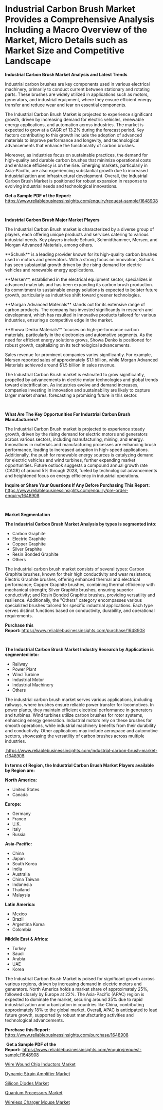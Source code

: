<p><h1>Industrial Carbon Brush Market Provides a Comprehensive Analysis Including a Macro Overview of the Market, Micro Details such as Market Size and Competitive Landscape</h1></p><p><strong>Industrial Carbon Brush Market Analysis and Latest Trends</strong></p>
<p><p>Industrial carbon brushes are key components used in various electrical machinery, primarily to conduct current between stationary and rotating parts. These brushes are widely utilized in applications such as motors, generators, and industrial equipment, where they ensure efficient energy transfer and reduce wear and tear on essential components.</p><p>The Industrial Carbon Brush Market is projected to experience significant growth, driven by increasing demand for electric vehicles, renewable energy applications, and automation across industries. The market is expected to grow at a CAGR of 13.2% during the forecast period. Key factors contributing to this growth include the adoption of advanced materials to improve performance and longevity, and technological advancements that enhance the functionality of carbon brushes.</p><p>Moreover, as industries focus on sustainable practices, the demand for high-quality and durable carbon brushes that minimize operational costs and enhance efficiency is on the rise. Emerging markets, particularly in Asia-Pacific, are also experiencing substantial growth due to increased industrialization and infrastructural development. Overall, the Industrial Carbon Brush Market is positioned for robust expansion in response to evolving industrial needs and technological innovations.</p></p>
<p><strong>Get a Sample PDF of the Report:&nbsp;</strong> <a href="https://www.reliablebusinessinsights.com/enquiry/request-sample/1648908?utm_campaign=904&utm_medium=2&utm_source=Github&utm_content=ia&utm_term=10022025&utm_id=industrial-carbon-brush">https://www.reliablebusinessinsights.com/enquiry/request-sample/1648908</a></p>
<p>&nbsp;</p>
<p><strong>Industrial Carbon Brush Major Market Players</strong></p>
<p><p>The Industrial Carbon Brush market is characterized by a diverse group of players, each offering unique products and services catering to various industrial needs. Key players include Schunk, Schmidthammer, Mersen, and Morgan Advanced Materials, among others. </p><p>**Schunk** is a leading provider known for its high-quality carbon brushes used in motors and generators. With a strong focus on innovation, Schunk has seen substantial growth driven by the rising demand for electric vehicles and renewable energy applications. </p><p>**Mersen**, established in the electrical equipment sector, specializes in advanced materials and has been expanding its carbon brush production. Its commitment to sustainable energy solutions is expected to bolster future growth, particularly as industries shift toward greener technologies.</p><p>**Morgan Advanced Materials** stands out for its extensive range of carbon products. The company has invested significantly in research and development, which has resulted in innovative products tailored for various industries, ensuring a competitive edge in the market.</p><p>**Showa Denko Materials** focuses on high-performance carbon materials, particularly in the electronics and automotive segments. As the need for efficient energy solutions grows, Showa Denko is positioned for robust growth, capitalizing on its technological advancements.</p><p>Sales revenue for prominent companies varies significantly. For example, Mersen reported sales of approximately $1.1 billion, while Morgan Advanced Materials achieved around $1.5 billion in sales revenue. </p><p>The Industrial Carbon Brush market is estimated to grow significantly, propelled by advancements in electric motor technologies and global trends toward electrification. As industries evolve and demand increases, companies investing in innovation and sustainability are likely to capture larger market shares, forecasting a promising future in this sector.</p></p>
<p>&nbsp;</p>
<p><strong>What Are The Key Opportunities For Industrial Carbon Brush Manufacturers?</strong></p>
<p><p>The Industrial Carbon Brush market is projected to experience steady growth, driven by the rising demand for electric motors and generators across various sectors, including manufacturing, mining, and energy. Innovations in materials and manufacturing processes are enhancing brush performance, leading to increased adoption in high-speed applications. Additionally, the push for renewable energy sources is catalyzing demand for electric vehicles and wind turbines, further expanding market opportunities. Future outlook suggests a compound annual growth rate (CAGR) of around 5% through 2028, fueled by technological advancements and heightened focus on energy efficiency in industrial operations.</p></p>
<p><strong>Inquire or Share Your Questions If Any Before Purchasing This Report:</strong> <a href="https://www.reliablebusinessinsights.com/enquiry/pre-order-enquiry/1648908?utm_campaign=904&utm_medium=2&utm_source=Github&utm_content=ia&utm_term=10022025&utm_id=industrial-carbon-brush">https://www.reliablebusinessinsights.com/enquiry/pre-order-enquiry/1648908</a></p>
<p>&nbsp;</p>
<p><strong>Market Segmentation</strong></p>
<p><strong>The Industrial Carbon Brush Market Analysis by types is segmented into:</strong></p>
<p><ul><li>Carbon Graphite</li><li>Electric Graphite</li><li>Copper Graphite</li><li>Silver Graphite</li><li>Resin Bonded Graphite</li><li>Others</li></ul></p>
<p><p>The industrial carbon brush market consists of several types: Carbon Graphite brushes, known for their high conductivity and wear resistance; Electric Graphite brushes, offering enhanced thermal and electrical performance; Copper Graphite brushes, combining thermal efficiency with mechanical strength; Silver Graphite brushes, ensuring superior conductivity; and Resin Bonded Graphite brushes, providing versatility and resilience. Additionally, the "Others" category encompasses various specialized brushes tailored for specific industrial applications. Each type serves distinct functions based on conductivity, durability, and operational requirements.</p></p>
<p><strong>Purchase this Report:&nbsp;</strong><a href="https://www.reliablebusinessinsights.com/purchase/1648908?utm_campaign=904&utm_medium=2&utm_source=Github&utm_content=ia&utm_term=10022025&utm_id=industrial-carbon-brush">https://www.reliablebusinessinsights.com/purchase/1648908</a></p>
<p>&nbsp;</p>
<p><strong>The Industrial Carbon Brush Market Industry Research by Application is segmented into:</strong></p>
<p><ul><li>Railway</li><li>Power Plant</li><li>Wind Turbine</li><li>Industrial Motor</li><li>Industrial Machinery</li><li>Others</li></ul></p>
<p><p>The industrial carbon brush market serves various applications, including railways, where brushes ensure reliable power transfer for locomotives. In power plants, they maintain efficient electrical performance in generators and turbines. Wind turbines utilize carbon brushes for rotor systems, enhancing energy generation. Industrial motors rely on these brushes for smooth operations, while industrial machinery benefits from their durability and conductivity. Other applications may include aerospace and automotive sectors, showcasing the versatility of carbon brushes across multiple industries.</p></p>
<p><a href="https://www.reliablebusinessinsights.com/industrial-carbon-brush-market-r1648908?utm_campaign=904&utm_medium=2&utm_source=Github&utm_content=ia&utm_term=10022025&utm_id=industrial-carbon-brush">&nbsp;https://www.reliablebusinessinsights.com/industrial-carbon-brush-market-r1648908</a></p>
<p><strong>In terms of Region, the Industrial Carbon Brush Market Players available by Region are:</strong></p>
<p>
    <p> <strong> North America: </strong>
        <ul>
            <li>United States</li>
            <li>Canada</li>
        </ul>
        </p> 
    <p> <strong> Europe: </strong>
        <ul>
            <li>Germany</li>
            <li>France</li>
            <li>U.K.</li>
            <li>Italy</li>
            <li>Russia</li>
        </ul>
        </p> 
    <p> <strong> Asia-Pacific: </strong>
        <ul>
            <li>China</li>
            <li>Japan</li>
            <li>South Korea</li>
            <li>India</li>
            <li>Australia</li>
            <li>China Taiwan</li>
            <li>Indonesia</li>
            <li>Thailand</li>
            <li>Malaysia</li>
        </ul>
        </p> 
    <p> <strong> Latin America: </strong>
        <ul>
            <li>Mexico</li>
            <li>Brazil</li>
            <li>Argentina Korea</li>
            <li>Colombia</li>
        </ul>
        </p> 
    <p> <strong> Middle East & Africa: </strong>
        <ul>
            <li>Turkey</li>
            <li>Saudi</li>
            <li>Arabia</li>
            <li>UAE</li>
            <li>Korea</li>
        </ul>
    </p>
    </p>
<p><p>The Industrial Carbon Brush Market is poised for significant growth across various regions, driven by increasing demand in electric motors and generators. North America holds a market share of approximately 25%, followed closely by Europe at 22%. The Asia-Pacific (APAC) region is expected to dominate the market, securing around 35% due to rapid industrialization and urbanization in countries like China, contributing approximately 18% to the global market. Overall, APAC is anticipated to lead future growth, supported by robust manufacturing activities and technological advancements.</p></p>
<p><strong>Purchase this Report: </strong><a href="https://www.reliablebusinessinsights.com/purchase/1648908?utm_campaign=904&utm_medium=2&utm_source=Github&utm_content=ia&utm_term=10022025&utm_id=industrial-carbon-brush">https://www.reliablebusinessinsights.com/purchase/1648908</a></p>
<p>&nbsp;<strong>Get a Sample PDF of the Report:&nbsp;&nbsp;</strong><a href="https://www.reliablebusinessinsights.com/enquiry/request-sample/1648908?utm_campaign=904&utm_medium=2&utm_source=Github&utm_content=ia&utm_term=10022025&utm_id=industrial-carbon-brush">https://www.reliablebusinessinsights.com/enquiry/request-sample/1648908</a></p>
<p><strong></strong></p>
<p><p><a href="https://github.com/nkbaroga/Market-Research-Report-List-1/blob/main/wire-wound-chip-inductors-market.md?utm_campaign=904&utm_medium=2&utm_source=Github&utm_content=ia&utm_term=10022025&utm_id=industrial-carbon-brush">Wire Wound Chip Inductors Market</a></p><p><a href="https://github.com/elvutedipela/Market-Research-Report-List-1/blob/main/dynamic-strain-amplifier-market.md?utm_campaign=904&utm_medium=2&utm_source=Github&utm_content=ia&utm_term=10022025&utm_id=industrial-carbon-brush">Dynamic Strain Amplifier Market</a></p><p><a href="https://github.com/hedbomkrahe/Market-Research-Report-List-1/blob/main/silicon-diodes-market.md?utm_campaign=904&utm_medium=2&utm_source=Github&utm_content=ia&utm_term=10022025&utm_id=industrial-carbon-brush">Silicon Diodes Market</a></p><p><a href="https://github.com/lateshab69/Market-Research-Report-List-1/blob/main/quantum-processors-market.md?utm_campaign=904&utm_medium=2&utm_source=Github&utm_content=ia&utm_term=10022025&utm_id=industrial-carbon-brush">Quantum Processors Market</a></p><p><a href="https://github.com/chongseney974/Market-Research-Report-List-1/blob/main/wireless-charger-mouse-market.md?utm_campaign=904&utm_medium=2&utm_source=Github&utm_content=ia&utm_term=10022025&utm_id=industrial-carbon-brush">Wireless Charger Mouse Market</a></p></p>